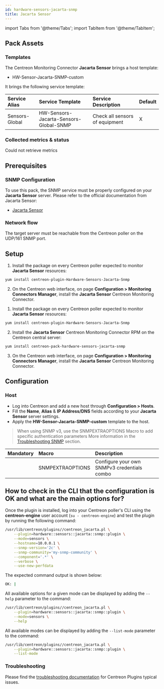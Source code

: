 ```yaml
---
id: hardware-sensors-jacarta-snmp
title: Jacarta Sensor
---
```

import Tabs from '@theme/Tabs';
import TabItem from '@theme/TabItem';


## Pack Assets

### Templates

The Centreon Monitoring Connector **Jacarta Sensor** brings a host template:

* HW-Sensor-Jacarta-SNMP-custom

It brings the following service template:

| Service Alias  | Service Template                       | Service Description            | Default |
|:---------------|:---------------------------------------|:-------------------------------|:--------|
| Sensors-Global | HW-Sensors-Jacarta-Sensors-Global-SNMP | Check all sensors of equipment | X       |

### Collected metrics & status

<Tabs groupId="sync">
<TabItem value="Sensors-Global" label="Sensors-Global">

Could not retrieve metrics

</TabItem>
</Tabs>

## Prerequisites

### SNMP Configuration

To use this pack, the SNMP service must be properly configured on your **Jacarta Sensor**
server. Please refer to the official documentation from Jacarta Sensor:
* [Jacarta Sensor](https://www.jacarta.com/support/resources/)

### Network flow

The target server must be reachable from the Centreon poller on the UDP/161
SNMP port.

## Setup

<Tabs groupId="sync">
<TabItem value="Online License" label="Online License">

1. Install the package on every Centreon poller expected to monitor **Jacarta Sensor** resources:

```bash
yum install centreon-plugin-Hardware-Sensors-Jacarta-Snmp
```

2. On the Centreon web interface, on page **Configuration > Monitoring Connectors Manager**, install the **Jacarta Sensor** Centreon Monitoring Connector.

</TabItem>
<TabItem value="Offline License" label="Offline License">

1. Install the package on every Centreon poller expected to monitor **Jacarta Sensor** resources:

```bash
yum install centreon-plugin-Hardware-Sensors-Jacarta-Snmp
```

2. Install the **Jacarta Sensor** Centreon Monitoring Connector RPM on the Centreon central server:

```bash
yum install centreon-pack-hardware-sensors-jacarta-snmp
```

3. On the Centreon web interface, on page **Configuration > Monitoring Connectors Manager**, install the **Jacarta Sensor** Centreon Monitoring Connector.

</TabItem>
</Tabs>

## Configuration

### Host

* Log into Centreon and add a new host through **Configuration > Hosts**.
* Fill the **Name**, **Alias** & **IP Address/DNS** fields according to your **Jacarta Sensor** server settings.
* Apply the **HW-Sensor-Jacarta-SNMP-custom** template to the host.

> When using SNMP v3, use the SNMPEXTRAOPTIONS Macro to add specific authentication parameters 
> More information in the [Troubleshooting SNMP](../getting-started/how-to-guides/troubleshooting-plugins.md#snmpv3-options-mapping) section.

| Mandatory   | Macro            | Description                                  |
|:------------|:-----------------|:---------------------------------------------|
|             | SNMPEXTRAOPTIONS | Configure your own SNMPv3 credentials combo  |

## How to check in the CLI that the configuration is OK and what are the main options for?

Once the plugin is installed, log into your Centreon poller's CLI using the
**centreon-engine** user account (`su - centreon-engine`) and test the plugin by
running the following command:

```bash
/usr/lib/centreon/plugins//centreon_jacarta.pl \
    --plugin=hardware::sensors::jacarta::snmp::plugin \
    --mode=sensors \
    --hostname=10.0.0.1 \
    --snmp-version='2c' \
    --snmp-community='my-snmp-community' \
    --component='.*' \
    --verbose \
    --use-new-perfdata
```

The expected command output is shown below:

```bash
OK: | 
```

All available options for a given mode can be displayed by adding the
`--help` parameter to the command:

```bash
/usr/lib/centreon/plugins//centreon_jacarta.pl \
    --plugin=hardware::sensors::jacarta::snmp::plugin \
    --mode=sensors \
    --help
```

All available modes can be displayed by adding the `--list-mode` parameter to
the command:

```bash
/usr/lib/centreon/plugins//centreon_jacarta.pl \
    --plugin=hardware::sensors::jacarta::snmp::plugin \
    --list-mode
```

### Troubleshooting

Please find the [troubleshooting documentation](../getting-started/how-to-guides/troubleshooting-plugins.md)
for Centreon Plugins typical issues.